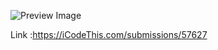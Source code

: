 ![Preview Image](https://github.com/ZendeAditya/icodeThisProjects/assets/91424824/dcd5242f-33a1-4049-9b73-08b204bf9330)

Link :https://iCodeThis.com/submissions/57627
